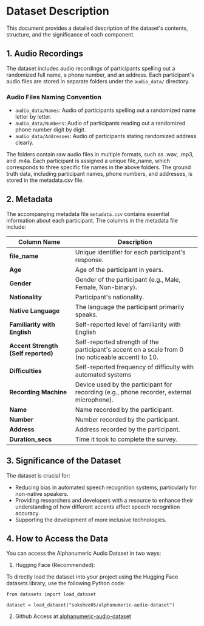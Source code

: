 # Dataset Description

This document provides a detailed description of the dataset's contents, structure, and the significance of each component.

## 1. Audio Recordings
The dataset includes audio recordings of participants spelling out a randomized full name, a phone number, and an address. Each participant's audio files are stored in separate folders under the `audio_data/` directory.

### Audio Files Naming Convention
- `audio_data/Names`: Audio of participants spelling out a randomized name letter by letter.
- `audio_data/Numbers`: Audio of participants reading out a randomized phone number digit by digit.
- `audio_data/Addresses`: Audio of participants stating randomized address clearly.

The folders contain raw audio files in multiple formats, such as .wav, .mp3, and .m4a. Each participant is assigned a unique file_name, which corresponds to three specific file names in the above folders. The ground truth data, including participant names, phone numbers, and addresses, is stored in the metadata.csv file.

## 2. Metadata
The accompanying metadata file `metadata.csv` contains essential information about each participant. The columns in the metadata file include:

| Column Name                | Description                                                                                           |
|----------------------------|-------------------------------------------------------------------------------------------------------|
| **file_name**            | Unique identifier for each participant's response.                                                   |                                                             |
| **Age**                    | Age of the participant in years.                                                                     |
| **Gender**                 | Gender of the participant (e.g., Male, Female, Non-binary).                                          |
| **Nationality**            | Participant's nationality.                                                                           |
| **Native Language**        | The language the participant primarily speaks.                                                       |
| **Familiarity with English** | Self-reported level of familiarity with English       |
| **Accent Strength (Self reported)**        | Self-reported strength of the participant's accent on a scale from 0 (no noticeable accent) to 10.   |
| **Difficulties**           | Self-reported frequency of difficulty with automated systems |
| **Recording Machine**      | Device used by the participant for recording (e.g., phone recorder, external microphone).            |
| **Name**                   | Name recorded by the participant.                                                                             |
| **Number**                 | Number recorded by the participant.                                                                     |
| **Address**                | Address recorded by the participant.                                                                |
| **Duration_secs**          | Time it took to complete the survey.                                                                |

## 3. Significance of the Dataset
The dataset is crucial for:
- Reducing bias in automated speech recognition systems, particularly for non-native speakers.
- Providing researchers and developers with a resource to enhance their understanding of how different accents affect speech recognition accuracy.
- Supporting the development of more inclusive technologies.

## 4. How to Access the Data
You can access the Alphanumeric Audio Dataset in two ways:

1. Hugging Face (Recommended):

To directly load the dataset into your project using the Hugging Face datasets library, use the following Python code:
```
from datasets import load_dataset

dataset = load_dataset("sakshee05/alphanumeric-audio-dataset")
```

2. Github
Access at [alphanumeric-audio-dataset](https://github.com/Sakshee5/alphanumeric-audio-dataset)
